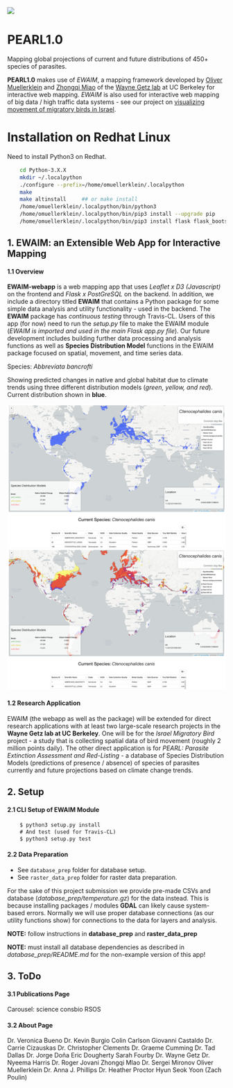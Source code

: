 <img src="https://travis-ci.org/Thru-Echoes/PEARL1.0.svg?branch=master">

# PEARL1.0

Mapping global projections of current and future distributions of 450+ species of parasites.

**PEARL1.0** makes use of *EWAIM*, a mapping framework developed by [Oliver Muellerklein](http://thru-echoes.github.io/) and [Zhongqi Miao](https://github.com/ranranking) of the [Wayne Getz lab](https://nature.berkeley.edu/getzlab/) at UC Berkeley for interactive web mapping. *EWAIM* is also used for interactive web mapping of big data / high traffic data systems - see our project on [visualizing movement of migratory birds in Israel](https://github.com/Thru-Echoes/BirdShader).

# Installation on Redhat Linux

Need to install Python3 on Redhat.

```bash
    cd Python-3.X.X
    mkdir ~/.localpython
    ./configure --prefix=/home/omuellerklein/.localpython
    make
    make altinstall     ## or make install
    /home/omuellerklein/.localpython/bin/python3
    /home/omuellerklein/.localpython/bin/pip3 install --upgrade pip
    /home/omuellerklein/.localpython/bin/pip3 install flask flask_bootstrap
```

## 1. EWAIM: an Extensible Web App for Interactive Mapping

#### 1.1 Overview

**EWAIM-webapp** is a web mapping app that uses *Leaflet x D3 (Javascript)* on the frontend and *Flask x PostGreSQL* on the backend. In addition, we include a directory titled **EWAIM** that contains a Python package for some simple data analysis and utility functionality - used in the backend. The **EWAIM** package has *continuous testing* through Travis-CL. Users of this app (for now) need to run the *setup.py* file to make the EWAIM module (*EWAIM is imported and used in the main Flask app.py file*). Our future development includes building further data processing and analysis functions as well as **Species Distribution Model** functions in the EWAIM package focused on spatial, movement, and time series data.

Species: *Abbreviata bancrofti*

Showing predicted changes in native and global habitat due to climate trends using three different distribution models (*green, yellow, and red*). Current distribution shown in **blue**.

<img src="./static/img/ex_pearl2.png">

<img src="./static/img/ex_pearl3.png">

#### 1.2 Research Application

EWAIM (the webapp as well as the package) will be extended for direct research applications with at least two large-scale research projects in the **Wayne Getz lab at UC Berkeley**. One will be for the *Israel Migratory Bird* project - a study that is collecting spatial data of bird movement (roughly 2 million points daily). The other direct application is for *PEARL: Parasite Extinction Assessment and Red-Listing* - a database of Species Distribution Models (predictions of presence / absence) of species of parasites currently and future projections based on climate change trends.

## 2. Setup

#### 2.1 CLI Setup of EWAIM Module

```
    $ python3 setup.py install
    # And test (used for Travis-CL)
    $ python3 setup.py test
```

#### 2.2 Data Preparation

- See `database_prep` folder for database setup.
- See `raster_data_prep` folder for raster data preparation.

For the sake of this project submission we provide pre-made CSVs and database (*database_prep/temperature.gz*) for the data instead. This is because installing packages / modules **GDAL** can likely cause system-based errors. Normally we will use proper database connections (as our utility functions show) for connections to the data for layers and analysis.

**NOTE:** follow instructions in **database_prep** and **raster_data_prep**

**NOTE:** must install all database dependencies as described in *database_prep/README.md* for the non-example version of this app!

## 3. ToDo

#### 3.1 Publications Page

Carousel:
    science
    consbio
    RSOS

#### 3.2 About Page

Dr. Veronica Bueno
Dr. Kevin Burgio
Colin Carlson
Giovanni Castaldo
Dr. Carrie Cizauskas
Dr. Christopher Clements
Dr. Graeme Cumming
Dr. Tad Dallas
Dr. Jorge Doña
Eric Dougherty
Sarah Fourby
Dr. Wayne Getz
Dr. Nyeema Harris
Dr. Roger Jovani
Zhongqi MIao
Dr. Sergei Mironov
Oliver Muellerklein
Dr. Anna J. Phillips
Dr. Heather Proctor
Hyun Seok Yoon
(Zach Poulin)
